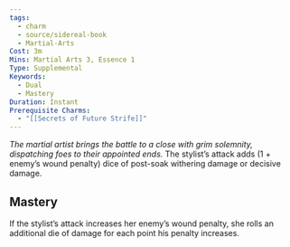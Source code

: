 ```yaml
---
tags:
  - charm
  - source/sidereal-book
  - Martial-Arts
Cost: 3m
Mins: Martial Arts 3, Essence 1
Type: Supplemental
Keywords:
  - Dual
  - Mastery
Duration: Instant
Prerequisite Charms:
  - "[[Secrets of Future Strife]]"
---
```

*The martial artist brings the battle to a close with grim solemnity, dispatching foes to their appointed ends.*
The stylist’s attack adds (1 + enemy’s wound penalty) dice of post-soak withering damage or decisive damage. 
## Mastery
If the stylist’s attack increases her enemy’s wound penalty, she rolls an additional die of damage for each point his penalty increases.